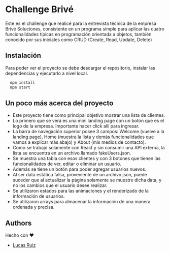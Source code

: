 
# Challenge Brivé

Este es el challenge que realicé para la entrevista técnica de la empresa Brivé Soluciones, consistente en un programa simple para aplicar las cuatro funcionalidades típicas en programación orientada a objetos, también conocido por sus iniciales como CRUD (Create, Read, Update, Delete)

## Instalación

Para poder ver el proyecto se debe descargar el repositorio, instalar las dependencias y ejecutarlo a nivel local.

```bash
  npm install
  npm start
```
    
## Un poco más acerca del proyecto

- Este proyecto tiene como principal objetivo mostrar una lista de clientes.
- Lo primero que se verá es una mini landing page con un botón que es el logo de la empresa. Importante hacer click allí para ingresar.
- La barra de navegación superior posee 3 campos: Welcome (vuelve a la landing page), Home (muestra la lista y demás funcionalidades que vamos a explicar más abajo) y About (mis medios de contacto).
- Como se trabajó solamente con React y sin consumir una API externa, la lista se encuentra en un archivo llamado fakeUsers.json.
- Se muestra una tabla con esos clientes y con 3 botones que tienen las funcionalidades de ver, editar o eliminar un usuario. 
- Además se tiene un botón para poder agregar usuarios nuevos.
- Al ser data estática falsa, proveniente de un archivo json, puede suceder que al actualizar la página solamente se muestre dicha data, y no los cambios que el usuario desee realizar.
- Se utilizaron estados para las animaciones y el renderizado de la información de usuarios.
- Se utilizaron arrays para almacenar la información de una manera ordenada y precisa. 


## Authors

Hecho con ♥
- [Lucas Ruiz](https://www.github.com/lucasruiz12)

